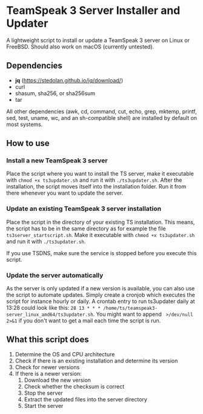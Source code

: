 # TeamSpeak 3 Server Installer and Updater
A lightweight script to install or update a TeamSpeak 3 server on Linux or FreeBSD. Should also work on macOS (currently untested).

## Dependencies
* **jq** (https://stedolan.github.io/jq/download/)
* curl
* shasum, sha256, or sha256sum
* tar

All other dependencies (awk, cd, command, cut, echo, grep, mktemp, printf, sed, test, uname, wc, and an sh-compatible shell) are installed by default on most systems.

## How to use
### Install a new TeamSpeak 3 server
Place the script where you want to install the TS server, make it executable with `chmod +x ts3updater.sh` and run it with `./ts3updater.sh`. After the installation, the script moves itself into the installation folder. Run it from there whenever you want to update the server.

### Update an existing TeamSpeak 3 server installation
Place the script in the directory of your existing TS installation. This means, the script has to be in the same directory as for example the file `ts3server_startscript.sh`. Make it executable with `chmod +x ts3updater.sh` and run it with `./ts3updater.sh`.

If you use TSDNS, make sure the service is stopped before you execute this script.

### Update the server automatically
As the server is only updated if a new version is available, you can also use the script to automate updates. Simply create a cronjob which executes the script for instance hourly or daily.
A crontab entry to run ts3updater daily at 13:28 could look like this: `28 13 * * * /home/ts/teamspeak3-server_linux_amd64/ts3updater.sh`. You might want to append ` >/dev/null 2>&1` if you don't want to get a mail each time the script is run. 

## What this script does
1. Determine the OS and CPU architecture
2. Check if there is an existing installation and determine its version
3. Check for newer versions
4. If there is a newer version:
    1. Download the new version
    2. Check whether the checksum is correct
    3. Stop the server
    4. Extract the updated files into the server directory
    5. Start the server
